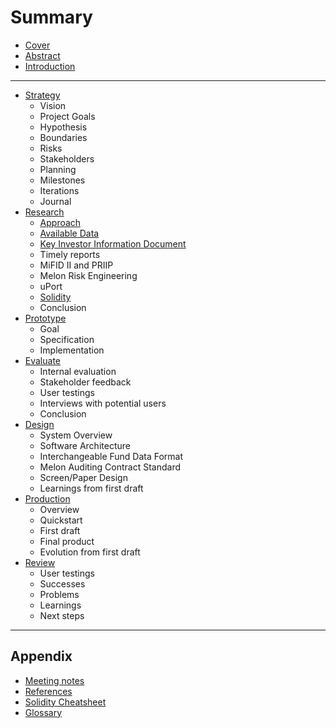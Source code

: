 # Summary

* [Cover](README.md)
* [Abstract](00-intro/Abstract.md)
* [Introduction](00-intro/README.md)

---

* [Strategy](01-strategy/README.md)
  * Vision
  * Project Goals
  * Hypothesis
  * Boundaries
  * Risks
  * Stakeholders
  * Planning
  * Milestones
  * Iterations
  * Journal
* [Research](02-research/README.md)
  * [Approach](02-research/README.md)
  * [Available Data](02-research/01-available-data.md)
  * [Key Investor Information Document](02-research/02-sfama-kiid.md)
  * Timely reports
  * MiFID II and PRIIP
  * Melon Risk Engineering
  * uPort
  * [Solidity](02-research/07-solidity-research.md)
  * Conclusion
* [Prototype](03-prototype/README.md)
  * Goal
  * Specification
  * Implementation
* [Evaluate](04-evaluate/README.md)
  * Internal evaluation
  * Stakeholder feedback
  * User testings
  * Interviews with potential users
  * Conclusion
* [Design](05-design/README.md)
  * System Overview
  * Software Architecture
  * Interchangeable Fund Data Format
  * Melon Auditing Contract Standard
  * Screen/Paper Design
  * Learnings from first draft
* [Production](06-production/README.md)
  * Overview
  * Quickstart
  * First draft
  * Final product
  * Evolution from first draft
* [Review](07-review/Review.md)
  * User testings
  * Successes
  * Problems
  * Learnings
  * Next steps

---

## Appendix

* [Meeting notes](08-appendix/README.md)
* [References](08-appendix/References.md)
* [Solidity Cheatsheet](08-appendix/Solidity.md)
* [Glossary](GLOSSARY.md)
